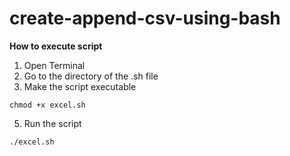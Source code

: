 # create-append-csv-using-bash
**How to execute script**
1. Open Terminal
2. Go to the directory of the .sh file
3. Make the script executable
```
chmod +x excel.sh
```
5. Run the script
```
./excel.sh
```
  
